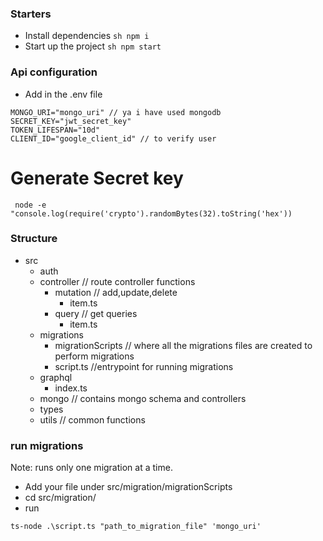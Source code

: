 ### Starters
- Install dependencies
``sh
  npm i
``
- Start up the project
``sh
npm start
``


### Api configuration
- Add in the .env file
```
MONGO_URI="mongo_uri" // ya i have used mongodb
SECRET_KEY="jwt_secret_key"
TOKEN_LIFESPAN="10d"
CLIENT_ID="google_client_id" // to verify user
```

# Generate Secret key
```
 node -e "console.log(require('crypto').randomBytes(32).toString('hex'))
```

### Structure
- src
  - auth
  - controller // route controller functions
    - mutation // add,update,delete 
      - item.ts
    - query // get queries
      - item.ts
  - migrations
    - migrationScripts // where all the migrations files are created to perform migrations
    - script.ts //entrypoint for running migrations
  - graphql
    - index.ts
  - mongo // contains mongo schema and controllers
  - types 
  - utils // common functions


### run migrations
Note: runs only one migration at a time.
- Add your file under src/migration/migrationScripts
- cd  src/migration/
- run 
```
ts-node .\script.ts "path_to_migration_file" 'mongo_uri'
```
